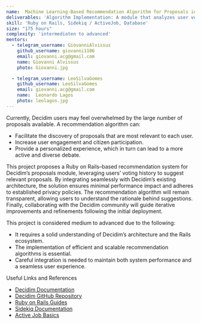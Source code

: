 ```yaml
---
name:  Machine Learning-Based Recommendation Algorithm for Proposals in Decidim (Rails Ecosystem)
deliverables: 'Algorithm Implementation: A module that analyzes user votes and suggests proposals matching their interests. Seamless Integration: The feature will be incorporated transparently into the Decidim platform, adhering to Rails best practices.'
skill: 'Ruby on Rails, Sidekiq / ActiveJob, Database'
size: "175 hours"
complexity: 'intermediaten to advanced'
mentors: 
  - telegram_username: GiovanniAlvissus
    github_username: giovanni1106
    email: giovanni.acg@gmail.com
    name: Giovanni Alvissus
    photo: Giovanni.jpg

  - telegram_username: LeoSilvaGomes
    github_username: LeoSilvaGomes
    email: giovanni.acg@gmail.com
    name:  Leonardo Lagos
    photo: leolagos.jpg
---
```

Currently, Decidim users may feel overwhelmed by the large number of proposals available. A recommendation algorithm can:

- Facilitate the discovery of proposals that are most relevant to each user.
- Increase user engagement and citizen participation.
- Provide a personalized experience, which in turn can lead to a more active and diverse debate.

This project proposes a Ruby on Rails–based recommendation system for Decidim’s proposals module, leveraging users’ voting history to suggest relevant proposals. By integrating seamlessly with Decidim’s existing architecture, the solution ensures minimal performance impact and adheres to established privacy policies. The recommendation algorithm will remain transparent, allowing users to understand the rationale behind suggestions. Finally, collaborating with the Decidim community will guide iterative improvements and refinements following the initial deployment.

This project is considered medium to advanced due to the following:
- It requires a solid understanding of Decidim’s architecture and the Rails ecosystem.
- The implementation of efficient and scalable recommendation algorithms is essential.
- Careful integration is needed to maintain both system performance and a seamless user experience.


Useful Links and References
- <a href="https://docs.decidim.org/">Decidim Documentation</a>
- <a href="https://github.com/decidim/decidim">Decidim GitHub Repository</a>
- <a href="https://guides.rubyonrails.org/">Ruby on Rails Guides</a>
- <a href="https://github.com/mperham/sidekiq">Sidekiq Documentation</a>
- <a href="https://edgeguides.rubyonrails.org/active_job_basics.html">Active Job Basics</a>